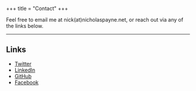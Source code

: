 +++
title = "Contact"
+++

Feel free to email me at nick(at)nicholaspayne.net, or reach out via any of the links below.

<!-- *If you are looking for information about tutoring, please visit my <a href="https://nicholaspayne.net/tutoring/">Tutoring</a> page.* -->

---

## Links

<ul class="share-icons">
<li><i class="fab fa-twitter"></i> <a href="https://www.twitter.com/nickisapayne" | absURL>Twitter </a>
</li>

<li><i class="fab fa-linkedin"></i> <a href="https://www.linkedin.com/in/ni-payne/" | absURL>LinkedIn </a>
</li>

<li><i class="fab fa-github"></i> <a href="https://github.com/nipayne" | absURL>GitHub </a></li>

<li><i class="fab fa-facebook"></i> <a href="https://www.facebook.com/nickisapayne" | absURL>Facebook </a></li>

</ul>
